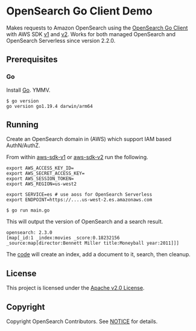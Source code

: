 # OpenSearch Go Client Demo

Makes requests to Amazon OpenSearch using the [OpenSearch Go Client](https://github.com/opensearch-project/opensearch-go) with AWS SDK [v1](aws-sdk-v1) and [v2](aws-sdk-v2). Works for both managed OpenSearch and OpenSearch Serverless since version 2.2.0.

## Prerequisites

### Go

Install [Go](https://go.dev/doc/install). YMMV.

```
$ go version
go version go1.19.4 darwin/arm64
```

## Running

Create an OpenSearch domain in (AWS) which support IAM based AuthN/AuthZ.

From within [aws-sdk-v1](aws-sdk-v1) or [aws-sdk-v2](aws-sdk-v2) run the following.

```
export AWS_ACCESS_KEY_ID=
export AWS_SECRET_ACCESS_KEY=
export AWS_SESSION_TOKEN=
export AWS_REGION=us-west2

export SERVICE=es # use aoss for OpenSearch Serverless
export ENDPOINT=https://....us-west-2.es.amazonaws.com

$ go run main.go
```

This will output the version of OpenSearch and a search result.

```
opensearch: 2.3.0
[map[_id:1 _index:movies _score:0.18232156 _source:map[director:Bennett Miller title:Moneyball year:2011]]]
```

The [code](main.go) will create an index, add a document to it, search, then cleanup.

## License 

This project is licensed under the [Apache v2.0 License](LICENSE.txt).

## Copyright

Copyright OpenSearch Contributors. See [NOTICE](NOTICE.txt) for details.
